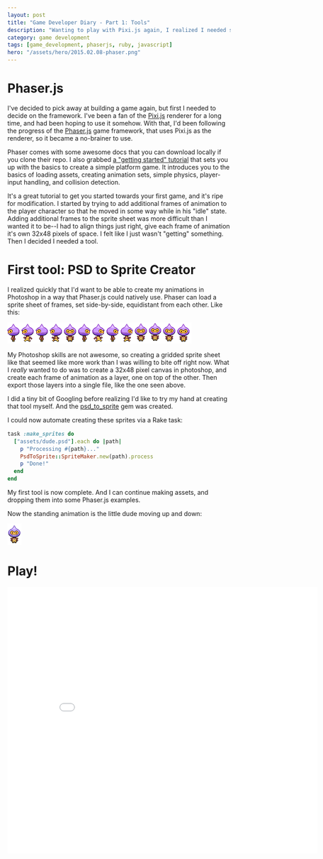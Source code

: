 ```yaml
---
layout: post
title: "Game Developer Diary - Part 1: Tools"
description: "Wanting to play with Pixi.js again, I realized I needed some tools to simplify my workflow."
category: game development
tags: [game_development, phaserjs, ruby, javascript]
hero: "/assets/hero/2015.02.08-phaser.png"
---
```



# Phaser.js

I've decided to pick away at building a game again, but first I needed to decide
on the framework. I've been a fan of the [Pixi.js](http://www.pixijs.com/) renderer
for a long time, and had been hoping to use it somehow. With that, I'd been
following the progress of the [Phaser.js](http://phaser.io/) game framework,
that uses Pixi.js as the renderer, so it became a no-brainer to use.

Phaser comes with some awesome docs that you can download locally if you clone
their repo. I also grabbed [a "getting started" tutorial](http://www.photonstorm.com/phaser/tutorial-making-your-first-phaser-game)
that sets you up with the basics to create a simple platform game. It introduces
you to the basics of loading assets, creating animation sets, simple physics,
player-input handling, and collision detection.

It's a great tutorial to get you started towards your first game, and it's ripe for modification. I
started by trying to add additional frames of animation to the player character
so that he moved in some way while in his "idle" state. Adding additional frames
to the sprite sheet was more difficult than I wanted it to be--I had to align
things just right, give each frame of animation it's own 32x48 pixels of space.
I felt like I just wasn't "getting" something. Then I decided I needed a tool.

# First tool: PSD to Sprite Creator

I realized quickly that I'd want to be able to create my animations in
Photoshop in a way that Phaser.js could natively use. Phaser can load a sprite
sheet of frames, set side-by-side, equidistant from each other. Like this:

![example](/assets/demo/gamedev-diary-1/assets/dude-combined.png)

My Photoshop skills are not awesome, so creating a gridded sprite sheet like that
seemed like more work than I was willing to bite off right now. What I *really*
wanted to do was to create a 32x48 pixel canvas in photoshop, and create each
frame of animation as a layer, one on top of the other. Then export those layers
into a single file, like the one seen above.

I did a tiny bit of Googling before realizing I'd like to try my hand at creating
that tool myself. And the [psd_to_sprite](https://github.com/cfurrow/psd_to_sprite)
gem was created.

I could now automate creating these sprites via a Rake task:

``` ruby
task :make_sprites do
  ["assets/dude.psd"].each do |path|
    p "Processing #{path}..."
    PsdToSprite::SpriteMaker.new(path).process
    p "Done!"
  end
end
```

My first tool is now complete. And I can continue making assets, and dropping them
into some Phaser.js examples.

Now the standing animation is the little dude moving up and down:

![example](/assets/photos/2015.02.08-dude-combined.gif)

# Play!

<iframe src="/assets/demo/gamedev-diary-1" width="700px" height="600px" frameborder="0"></iframe>
